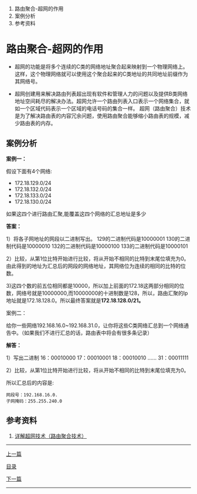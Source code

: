 <!--
 * @Author: 千铭天
 * @Date: 2019-10-29 15:37:40
 * @LastEditors: 
 * @LastEditTime: 2019-10-29 21:40:27
 * @Description:  
 -->
 1. 路由聚合-超网的作用
   1. 案例分析
   2. 参考资料


# 路由聚合-超网的作用


+ 超网的功能是将多个连续的C类的网络地址聚合起来映射到一个物理网络上。这样，这个物理网络就可以使用这个聚合起来的C类地址的共同地址前缀作为其网络号。

+ 超网创建用来解决路由列表超出现有软件和管理人力的问题以及提供B类网络地址空间耗尽的解决办法。超网允许一个路由列表入口表示一个网络集合，就如一个区域代码表示一个区域的电话号码的集合一样。
超网（路由聚合）技术是为了解决路由表的内容冗余问题，使用路由聚合能够缩小路由表的规模，减少路由表的内存。

## 案例分析

**案例一：**

假设下面有4个网络:
+ 172.18.129.0/24
+ 172.18.132.0/24
+ 172.18.133.0/24
+ 172.18.130.0/24
  
如果这四个进行路由汇聚,能覆盖这四个网络的汇总地址是多少

**答案：**

1）将各子网地址的网段以二进制写出。
129的二进制代码是10000001
130的二进制代码是10000010
132的二进制代码是10000100
133的二进制代码是10000101

2）比较，从第1位比特开始进行比较，将从开始不相同的比特到末尾位填充为0。由此得到的地址为汇总后的网段的网络地址，其网络位为连续的相同的比特的位数。

3)这四个数的前五位相同都是10000，所以加上前面的172.18这两部分相同的位数，网络号就是10000000,而10000000的十进制数是128，所以，路由汇聚的Ip地址就是172.18.128.0。所以最终答案就是**172.18.128.0/21。**

案例二：

给你一些网络192.168.16.0~192.168.31.0，让你将这些C类网络汇总到一个网络通告中。（如果我们不进行汇总的话，路由表中将会有很多条记录）

**解答：**

1）写出二进制
16：00010000
17：00010001
18：00010010
……
31：00011111

2）比较，从第1位比特开始进行比较，将从开始不相同的比特到末尾位填充为0。

所以汇总后的内容是:
```
网段号：192.168.16.0.
子网掩码：255.255.240.0
```


## 参考资料
1. [详解超网技术（路由聚合技术）](https://blog.csdn.net/gui951753/article/details/79420870)

-----------------------------


[上一篇](IP地址分配方法.md)

[目录](index.md)

[下一篇](IPv6知识梳理.md)

-------------------------